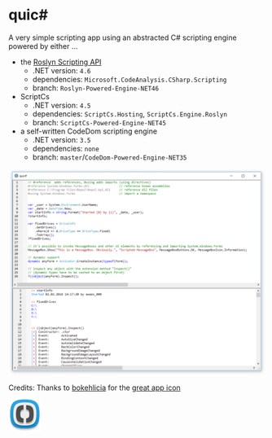
# quic#
A very simple scripting app using an abstracted C# scripting engine powered by either ...
 - the [Roslyn Scripting API](https://github.com/dotnet/roslyn/wiki/Scripting-API-Samples)
   - .NET version: `4.6`
   - dependencies: `Microsoft.CodeAnalysis.CSharp.Scripting`
   - branch: `Roslyn-Powered-Engine-NET46`
 - ScriptCs
   - .NET version: `4.5`
   - dependencies: `ScriptCs.Hosting`, `ScriptCs.Engine.Roslyn`
   - branch: `ScriptCs-Powered-Engine-NET45`
 - a self-written CodeDom scripting engine
   - .NET version: `3.5`
   - dependencies: `none`
   - branch: `master`/`CodeDom-Powered-Engine-NET35`

![Screenshot](_img/Screenshot.png)

Credits:
Thanks to [bokehlicia](https://bokehlicia.deviantart.com/) for the [great app icon](http://www.iconarchive.com/show/captiva-icons-by-bokehlicia/brackets-icon.html)

![App icon](app64.png)

